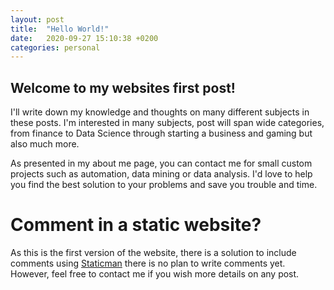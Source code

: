 ```yaml
---
layout: post
title:  "Hello World!"
date:   2020-09-27 15:10:38 +0200
categories: personal
---
```

## Welcome to my websites first post!

I'll write down my knowledge and thoughts on many different subjects in these posts. I'm interested in many subjects, post will span wide categories, from finance to Data Science through starting a business and gaming but also much more.

As presented in my about me page, you can contact me for small custom projects such as automation, data mining or data analysis. I'd love to help you find the best solution to your problems and save you trouble and time.

# Comment in a static website?
As this is the first version of the website, there is a solution to include comments using [Staticman](https://staticman.net/) there is no plan to write comments yet.
However, feel free to contact me if you wish more details on any post.
